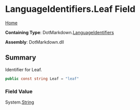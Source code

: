 # LanguageIdentifiers\.Leaf Field

[Home](../../../README.md)

**Containing Type**: DotMarkdown\.[LanguageIdentifiers](../README.md)

**Assembly**: DotMarkdown\.dll

## Summary

Identifier for Leaf\.

```csharp
public const string Leaf = "leaf"
```

### Field Value

System\.[String](https://docs.microsoft.com/en-us/dotnet/api/system.string)

